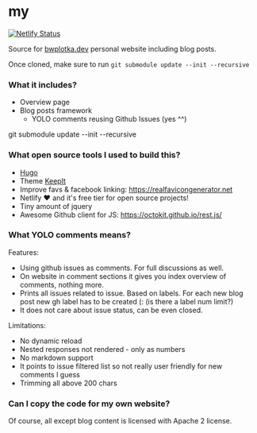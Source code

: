 # my

[![Netlify Status](https://api.netlify.com/api/v1/badges/02f6ed51-669c-4c11-a81e-8c683774cc3b/deploy-status)](https://app.netlify.com/sites/bwplotka/deploys)

Source for [bwplotka.dev](https://bwplotka.dev) personal website including blog posts.

Once cloned, make sure to run `git submodule update --init --recursive`

### What it includes?

* Overview page
* Blog posts framework
  * YOLO comments reusing Github Issues (yes ^^)

git submodule update --init --recursive

### What open source tools I used to build this?

* [Hugo](https://gohugo.io/overview/introduction/)
* Theme [KeepIt](https://github.com/Fastbyte01/KeepIt)
* Improve favs & facebook linking: https://realfavicongenerator.net
* Netlify :heart: and it's free tier for open source projects!
* Tiny amount of jquery
* Awesome Github client for JS: https://octokit.github.io/rest.js/

### What YOLO comments means?

Features:

* Using github issues as comments. For full discussions as well.
* On website in comment sections it gives you index overview of comments, nothing more.
* Prints all issues related to issue. Based on labels. For each new blog post new gh label has to be created (: (is there a label num limit?)
* It does not care about issue status, can be even closed.

Limitations:

* No dynamic reload
* Nested responses not rendered - only as numbers
* No markdown support
* It points to issue filtered list so not really user friendly for new comments I guess
* Trimming all above 200 chars

### Can I copy the code for my own website?

Of course, all except blog content is licensed with Apache 2 license.
